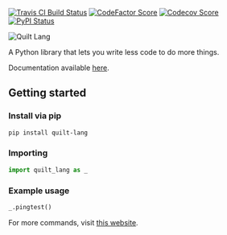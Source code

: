 [![Travis CI Build Status](https://img.shields.io/travis/com/Richienb/quilt/master.svg?style=for-the-badge)](https://travis-ci.com/Richienb/quilt)
[![CodeFactor Score](https://www.codefactor.io/repository/github/richienb/quilt/badge?style=for-the-badge)](https://www.codefactor.io/repository/github/richienb/quilt)
[![Codecov Score](https://img.shields.io/codecov/c/github/Richienb/quilt/master.svg?style=for-the-badge)](https://codecov.io/gh/Richienb/quilt)
[![PyPI Status](https://img.shields.io/pypi/status/quilt-lang.svg?style=for-the-badge)](https://pypi.org/project/quilt-lang)

![Quilt Lang](https://a.icons8.com/flcKcVkP/ff3MYF/quilt-lang.svg)

A Python library that lets you write less code to do more things.

Documentation available [here](https://quilt-lang.richie-bendall.ml/).

## Getting started

### Install via pip
```sh
pip install quilt-lang
```

### Importing
```py
import quilt_lang as _
```

### Example usage
```py
_.pingtest()
```

For more commands, visit [this website](https://quilt-lang.richie-bendall.ml/commands/quilt_lang.html).
